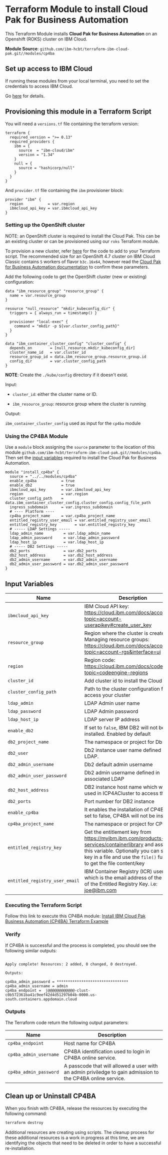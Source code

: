 # Terraform Module to install Cloud Pak for Business Automation

This Terraform Module installs **Cloud Pak for Business Automation** on an Openshift (ROKS) cluster on IBM Cloud.

**Module Source**: `github.com/ibm-hcbt/terraform-ibm-cloud-pak.git//modules/cp4ba`

## Set up access to IBM Cloud

If running these modules from your local terminal, you need to set the credentials to access IBM Cloud.

Go [here](../CREDENTIALS.md) for details.

## Provisioning this module in a Terraform Script

You will need a `versions.tf` file containing the terraform version:

```hcl
terraform {
  required_version = ">= 0.13"
  required_providers {
    ibm = {
      source  = "ibm-cloud/ibm"
      version = "1.34"
    }
    null = {
      source = "hashicorp/null"
    }
  }
}
```

And `provider.tf` file containing the  `ibm` provisioner block:

```hcl
provider "ibm" {
  region           = var.region
  ibmcloud_api_key = var.ibmcloud_api_key
}
```

### Setting up the OpenShift cluster

NOTE: an OpenShift cluster is required to install the Cloud Pak. This can be an existing cluster or can be provisioned using our `roks` Terraform module.

To provision a new cluster, refer [here](https://github.com/ibm-hcbt/terraform-ibm-cloud-pak/tree/main/modules/roks#building-a-new-roks-cluster) for the code to add to your Terraform script. The recommended size for an OpenShift 4.7 cluster on IBM Cloud Classic contains `5` workers of flavor `b3c.16x64`, however read the [Cloud Pak for Business Automation documentation](https://www.ibm.com/docs/en/cloud-paks/cp-biz-automation) to confirm these parameters.

Add the following code to get the OpenShift cluster (new or existing) configuration:

```hcl
data "ibm_resource_group" "resource_group" {
  name = var.resource_group
}

resource "null_resource" "mkdir_kubeconfig_dir" {
  triggers = { always_run = timestamp() }

  provisioner "local-exec" {
    command = "mkdir -p ${var.cluster_config_path}"
  }
}

data "ibm_container_cluster_config" "cluster_config" {
  depends_on        = [null_resource.mkdir_kubeconfig_dir]
  cluster_name_id   = var.cluster_id
  resource_group_id = data.ibm_resource_group.resource_group.id
  config_dir        = var.cluster_config_path
}
```

**NOTE**: Create the `./kube/config` directory if it doesn't exist.

Input:

- `cluster_id`: either the cluster name or ID.

- `ibm_resource_group`:  resource group where the cluster is running

Output:

`ibm_container_cluster_config` used as input for the `cp4ba` module

### Using the CP4BA Module

Use a `module` block assigning the `source` parameter to the location of this module `github.com/ibm-hcbt/terraform-ibm-cloud-pak.git//modules/cp4ba`. Then set the [input variables](#input-variables) required to install the Cloud Pak for Business Automation.

```hcl
module "install_cp4ba" {
  source = "../../modules/cp4ba"
  enable_cp4ba           = true
  enable_db2             = true
  ibmcloud_api_key       = var.ibmcloud_api_key
  region                 = var.region
  cluster_config_path    = data.ibm_container_cluster_config.cluster_config.config_file_path
  ingress_subdomain      = var.ingress_subdomain
  # ---- Platform ----
  cp4ba_project_name     = var.cp4ba_project_name
  entitled_registry_user_email = var.entitled_registry_user_email
  entitled_registry_key        = var.entitled_registry_key
  # ----- LDAP Settings -----
  ldap_admin_name         = var.ldap_admin_name
  ldap_admin_password     = var.ldap_admin_password
  ldap_host_ip            = var.ldap_host_ip
  # ----- DB2 Settings -----
  db2_ports               = var.db2_ports
  db2_host_address        = var.db2_host_address
  db2_admin_username      = var.db2_admin_username
  db2_admin_user_password = var.db2_admin_user_password
}
```

## Input Variables

| Name                       | Description                                                            | Default                | Required |
| ---------------------------|------------------------------------------------------------------------|------------------------|----------|
| `ibmcloud_api_key`         | IBM Cloud API key: https://cloud.ibm.com/docs/account?topic=account-userapikey#create_user_key                                                    |                        | Yes      |
| `resource_group`           | Region where the cluster is created. Managing resource groups: https://cloud.ibm.com/docs/account?topic=account-rgs&interface=ui | `cloud-pak-sandbox` | Yes      |
| `region`                   | Region code: https://cloud.ibm.com/docs/codeengine?topic=codeengine-regions                                                            | `us-south`             | No       |
| `cluster_id`               | Add cluster id to install the Cloud Pak on.   |          |   No   |
| `cluster_config_path`      | Path to the cluster configuration file to access your cluster          | `./.kube/config`        |   No     |
| `ldap_admin`               | LDAP Admin user name | `cn=root`  | Yes      |
| `ldap_password`            | LDAP Admin password | `Passw0rd` | Yes      |
| `ldap_host_ip`             | LDAP server IP address |  | Yes      |
| `enable_db2`               | If set to `false`, IBM DB2 will not be installed. Enabled by default   |  `true`                |   No     |
| `db2_project_name`         | The namespace or project for Db2                                       | `ibm-db2`              |   Yes    |
| `db2_user `                | Db2 instance user name defined in LDAP.                                | `db2inst1`             |   Yes    |
| `db2_admin_username`       | Db2 default admin username                                             | `cpadmin`              |   Yes    |
| `db2_admin_user_password`  | Db2 admin username defined in associated LDAP                          |                        |   Yes    |
| `db2_host_address  `       | DB2 instance host name which will be used in ICP4ACluster to access the Db2. |                  |   No     |
| `db2_ports`                | Port number for DB2 instance                                                 |                  |   Yes    |
| `enable_cp4ba`             | It enables the installation of CP4BA. If set to false, CP4BA will not be installed. | `true`    |   No     |
| `cp4ba_project_name`       | The namespace or project for CP4BA                                     | `cp4ba`                |   Yes    |
| `entitled_registry_key`    | Get the entitlement key from https://myibm.ibm.com/products-services/containerlibrary and assign it to this variable. Optionally you can store the key in a file and use the `file()` function to get the file content/key |                             | Yes      |
| `entitled_registry_user_email`| IBM Container Registry (ICR) username which is the email address of the owner of the Entitled Registry Key. i.e: joe@ibm.com |              | Yes      |

### Executing the Terraform Script

Follow this link to execute this CP4BA module: [Install IBM Cloud Pak Business Automation (CP4BA) Terraform Example](https://github.com/ibm-hcbt/terraform-ibm-cloud-pak/tree/main/examples/cp4ba)

### Verify

If CP4BA is successful and the process is completed, you should see the following similar outputs:

```console

Apply complete! Resources: 2 added, 0 changed, 0 destroyed.

Outputs:

cp4ba_admin_password = ********************************
cp4ba_admin_username = admin
cp4ba_endpoint =  j@@@@@@@@@@@@-clust-c0b572361ba41c9eef42d4d51297b04b-0000.us-south.containers.appdomain.cloud
```

### Outputs

The Terraform code return the following output parameters:

| Name                   | Description                                                                                 |
|------------------------|---------------------------------------------------------------------------------------------|
| `cp4ba_endpoint`       | Host name for CP4BA                                                                         |
| `cp4ba_admin_username` | CP4BA identification used to login in CP4BA online service.                                 |
| `cp4ba_admin_password` | A passcode that will allowed a user with an admin priviledge to gain admission to the CP4BA online service.|


## Clean up or Uninstall CP4BA

When you finish with CP4BA, release the resources by executing the following command:

```bash
terraform destroy
```

Additional resources are creating using scripts. The cleanup process for these additional resources is a work in progress at this time, we are identifying the objects that need to be deleted in order to have a successful re-installation.
